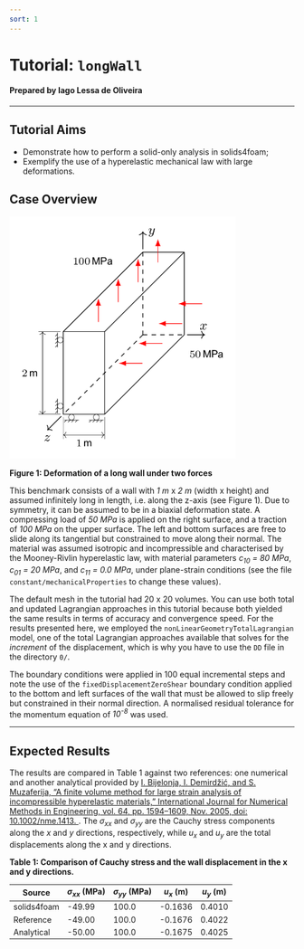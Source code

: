 ```yaml
---
sort: 1
---
```


# Tutorial: `longWall`

#### Prepared by Iago Lessa de Oliveira

---

## Tutorial Aims

- Demonstrate how to perform a solid-only analysis in solids4foam;
- Exemplify the use of a hyperelastic mechanical law with large deformations.


## Case Overview

<img src="images/long-wall.png" width="400" />

**Figure 1: Deformation of a long wall under two forces**

This benchmark consists of a wall with *1 m* x *2 m* (width x height) and
assumed infinitely long in length, i.e. along the z-axis (see Figure 1). Due to
symmetry, it can be assumed to be in a biaxial deformation state. A
compressing load of *50 MPa* is applied on the right surface, and a traction of
*100 MPa* on the upper surface. The left and bottom surfaces are free to slide
along its tangential but constrained to move along their normal. The material
was assumed isotropic and incompressible and characterised by the Mooney-Rivlin
hyperelastic law, with material parameters *c<sub>10</sub> = 80 MPa*,
*c<sub>01</sub> = 20 MPa*, and *c<sub>11</sub> = 0.0 MPa*, under plane-strain
conditions (see the file `constant/mechanicalProperties` to change these
values).

The default mesh in the tutorial had 20 x 20 volumes. You can use both total
and updated Lagrangian approaches in this tutorial because both yielded the
same results in terms of accuracy and convergence speed. For the results
presented here, we employed the `nonLinearGeometryTotalLagrangian` model, one
of the total Lagrangian approaches available that solves for the *increment*
of the displacement, which is why you have to use the `DD` file in the directory
`0/`.

The boundary conditions were applied in 100 equal incremental steps and note
the use of the `fixedDisplacementZeroShear` boundary condition applied to the
bottom and left surfaces of the wall that must be allowed to slip freely but
constrained in their normal direction. A normalised residual tolerance for the
momentum equation of *10<sup>-8</sup>* was used.

---

## Expected Results

The results are compared in Table 1 against two references: one numerical and
another analytical provided by [I. Bijelonja, I. Demirdžić, and S. Muzaferija,
“A finite volume method for large strain analysis of incompressible
hyperelastic materials,” International Journal for Numerical Methods in
Engineering, vol.  64, pp. 1594–1609, Nov. 2005, doi: 10.1002/nme.1413.
](https://hrcak.srce.hr/206941). The *σ<sub>xx</sub>* and *σ<sub>yy</sub>* are
the Cauchy stress components along the *x* and *y* directions, respectively,
while *u<sub>x</sub>* and *u<sub>y</sub>* are the total displacements along the
x and y directions.

**Table 1: Comparison of Cauchy stress and the wall displacement in the x and y directions.**

| Source      | *σ<sub>xx</sub>* (MPa)| *σ<sub>yy</sub>* (MPa)|  *u<sub>x</sub>* (m)| *u<sub>y</sub>* (m)|
|-------------|-----------------------|-----------------------|---------------------|--------------------|
| solids4foam | -49.99                | 100.0                 | -0.1636             | 0.4010             |
| Reference   | -49.00                | 100.0                 | -0.1676             | 0.4022             |
| Analytical  | -50.00                | 100.0                 | -0.1675             | 0.4025             |

